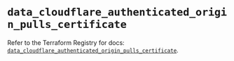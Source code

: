 # `data_cloudflare_authenticated_origin_pulls_certificate`

Refer to the Terraform Registry for docs: [`data_cloudflare_authenticated_origin_pulls_certificate`](https://registry.terraform.io/providers/cloudflare/cloudflare/5.1.0/docs/data-sources/authenticated_origin_pulls_certificate).
